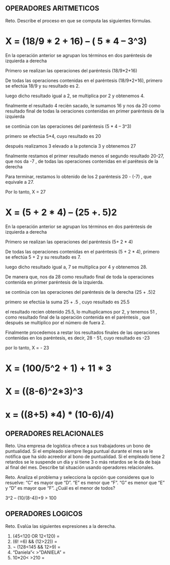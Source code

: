 ## OPERADORES ARITMETICOS
Reto. Describe el proceso en que se computa las siguientes fórmulas.



# X = (18/9 * 2 + 16) – ( 5 * 4 – 3^3)

En la operación anterior se agrupan los términos en dos paréntesis de izquierda a derecha

Primero se realizan las operaciones del paréntesis (18/9*2+16)

De todas las operaciones contenidas en el paréntesis (18/9*2+16), primero se efectúa 18/9 y su resultado es 2.

luego dicho resultado igual a 2, se multiplica por 2 y obtenemos 4.

finalmente el resultado 4 recièn sacado, le sumamos 16 y nos da 20 como resultado final de todas la oeraciones contenidas en  primer paréntesis de la izquierda


se continúa con las operaciones del paréntesis (5 * 4 – 3^3)


primero se efectúa 5*4, cuyo resultado es 20


después realizamos 3 elevado a la potencia 3 y obtenemos 27


finalmente restamos el primer resultado menos el segundo resultado 20-27, que nos da -7 , de todas las operaciones contenidas en el parétesis de la derecha


Para terminar, restamos lo obtenido  de los 2 paréntesis  20 - (-7) , que equivale a 27.

Por lo tanto,   X = 27




#   X = (5 + 2 * 4) – (25 +. 5)2

En la operación anterior se agrupan los términos en dos paréntesis de izquierda a derecha

Primero se realizan las operaciones del paréntesis (5+ 2 * 4)

De todas las operaciones contenidas en el paréntesis (5 + 2 * 4), primero se efectúa 5 + 2 y su resultado es 7.

luego dicho resultado igual a, 7 se multiplica por 4 y obtenemos 28.

De manera que,  nos da  28 como resultado final de toda la operaciones contenida en  primer paréntesis de la izquierda.


se continúa con las operaciones del paréntesis de la derecha (25 + .5)2

primero se efectúa la suma  25 + .5 , cuyo resultado es 25.5

el resultado recien obtenido 25.5, lo multuplicamos por 2, y tenemos 51 , como resultado final de la operación contenida en el paréntesis , que después se multiplico por el número de fuera 2.

Finalmente procedemos a restar los resultados finales de las operaciones contenidas en los paréntesis, es decir, 28 - 51, cuyo resultado es -23  

por lo tanto, X = - 23




# X = (100/5^2 + 1) + 11 * 3







# X = ((8-6)^2*3)^3






# x = ((8+5) *4) * (10-6)/4) 







## OPERADORES RELACIONALES
Reto. Una empresa de logística ofrece a sus trabajadores un bono de
puntualidad. Si el empleado siempre llega puntual durante el mes se le
notifica que ha sido acreedor al bono de puntualidad. Si el empleado tiene
2 retardos se le suspende un día y si tiene 3 o más retardos se le da de
baja al final del mes. Describe tal situación usando operadores
relacionales.

Reto. Analiza el problema y selecciona la opción que consideres que lo
resuelve:
“C” es mayor que “D”. “E” es menor que “F”. “G” es menor que “E” y “D” es
mayor que “F”. ¿Cuál es el menor de todos?

3^2 – (10/(8-4))+9 > 100 










## OPERADORES LOGICOS
Reto. Evalúa las siguientes expresiones a la derecha.
1) (45<120 OR 12<120) =
2) (6! =6) && (12>22)) =
3) ¬ (128<145 && 12>9) =
4) “Daniela”< >”DANIELA” =
5) 10*20< >210 =

